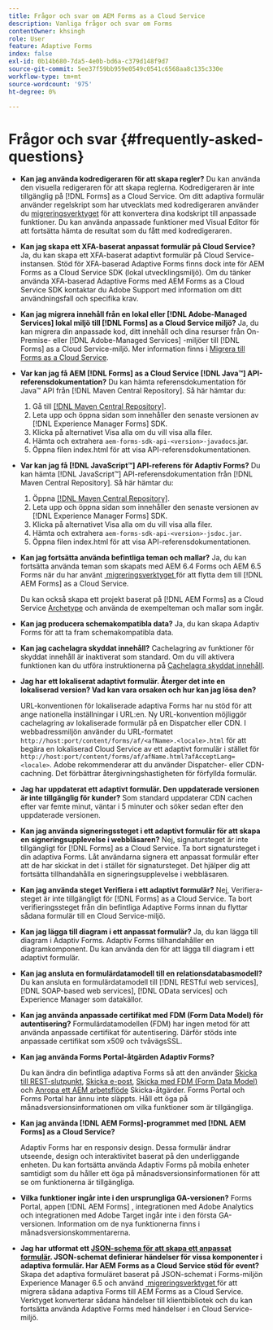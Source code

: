 ```yaml
---
title: Frågor och svar om AEM Forms as a Cloud Service
description: Vanliga frågor och svar om Forms
contentOwner: khsingh
role: User
feature: Adaptive Forms
index: false
exl-id: 0b14b680-7da5-4e0b-bd6a-c379d148f9d7
source-git-commit: 5ee37f59bb959e0549c0541c6568aa8c135c330e
workflow-type: tm+mt
source-wordcount: '975'
ht-degree: 0%

---
```


# Frågor och svar {#frequently-asked-questions}

* **Kan jag använda kodredigeraren för att skapa regler?**
Du kan använda den visuella redigeraren för att skapa reglerna. Kodredigeraren är inte tillgänglig på [!DNL Forms] as a Cloud Service. Om ditt adaptiva formulär använder regelskript som har utvecklats med kodredigeraren använder du [migreringsverktyget](migrate-to-forms-as-a-cloud-service.md) för att konvertera dina kodskript till anpassade funktioner. Du kan använda anpassade funktioner med Visual Editor för att fortsätta hämta de resultat som du fått med kodredigeraren.

* **Kan jag skapa ett XFA-baserat anpassat formulär på Cloud Service?**
Ja, du kan skapa ett XFA-baserat adaptivt formulär på Cloud Service-instansen. Stöd för XFA-baserad Adaptive Forms finns dock inte för AEM Forms as a Cloud Service SDK (lokal utvecklingsmiljö). Om du tänker använda XFA-baserad Adaptive Forms med AEM Forms as a Cloud Service SDK kontaktar du Adobe Support med information om ditt användningsfall och specifika krav.

<!-- * **Can I use an XDP as a Document of Record (DoR) template? Is Forms Designer included in AEM Forms as a Cloud Service license?** 

  Yes, you can use an XDP as a Document of Record template on Cloud Service instances. However, support to use XDP as a Document of Record template is not available for AEM Forms as a Cloud Service SDK (Local development environment). -->

* **Kan jag migrera innehåll från en lokal eller [!DNL Adobe-Managed Services] lokal miljö till [!DNL Forms] as a Cloud Service miljö?**
Ja, du kan migrera din anpassade kod, ditt innehåll och dina resurser från On-Premise- eller [!DNL Adobe-Managed Services] -miljöer till [!DNL Forms] as a Cloud Service-miljö. Mer information finns i [Migrera till Forms as a Cloud Service](migrate-to-forms-as-a-cloud-service.md).

<!-- You can use package manager or Experience Manager UI to [export and import Forms and related assets](import-export-forms-templates.md), use the migration utility to make your existing assets compatible with [!DNL Forms] as a Cloud Service, use the [Best Practices Analyzer](https://experienceleague.adobe.com/docs/experience-manager-cloud-service/moving/cloud-migration/best-practices-analyzer/overview-best-practices-analyzer.html?lang=sv-SE#best-practices-analyzer) tool to find the features and APIs that require changes and updated before migration, and use the [Content Transfer Tools](https://docs.adobe.com/content/help/sv-SE/experience-manager-cloud-service/moving/home.html) to move your custom code without refactoring it. -->

* **Var kan jag få AEM [!DNL Forms] as a Cloud Service [!DNL Java™] API-referensdokumentation?**
Du kan hämta referensdokumentation för Java™ API från [!DNL Maven Central Repository]. Så här hämtar du:
   1. Gå till [[!DNL Maven Central Repository]](https://mvnrepository.com/artifact/com.adobe.aem/aem-forms-sdk-api).
   1. Leta upp och öppna sidan som innehåller den senaste versionen av [!DNL Experience Manager Forms] SDK.
   1. Klicka på alternativet Visa alla om du vill visa alla filer.
   1. Hämta och extrahera `aem-forms-sdk-api-<version>-javadocs`.jar.
   1. Öppna filen index.html för att visa API-referensdokumentationen.

* **Var kan jag få [!DNL JavaScript™] API-referens för Adaptiv Forms?**
Du kan hämta [!DNL JavaScript™] API-referensdokumentation från [!DNL &#x200B; Maven Central Repository]. Så här hämtar du:
   1. Öppna [[!DNL Maven Central Repository]](https://mvnrepository.com/artifact/com.adobe.aem/aem-forms-sdk-api).
   1. Leta upp och öppna sidan som innehåller den senaste versionen av [!DNL Experience Manager Forms] SDK.
   1. Klicka på alternativet Visa alla om du vill visa alla filer.
   1. Hämta och extrahera `aem-forms-sdk-api-<version>-jsdoc.jar`.
   1. Öppna filen index.html för att visa API-referensdokumentationen.

* **Kan jag fortsätta använda befintliga teman och mallar?**
Ja, du kan fortsätta använda teman som skapats med AEM 6.4 Forms och AEM 6.5 Forms när du har använt [&#x200B; migreringsverktyget &#x200B;](migrate-to-forms-as-a-cloud-service.md) för att flytta dem till [!DNL AEM Forms] as a Cloud Service.

  Du kan också skapa ett projekt baserat på [!DNL AEM Forms] as a Cloud Service [Archetype](setup-local-development-environment.md#forms-cloud-service-local-development-environment) och använda de exempelteman och mallar som ingår.

* **Kan jag producera schemakompatibla data?**
Ja, du kan skapa Adaptiv Forms för att ta fram schemakompatibla data.

<!-- * **Can I pass custom parameters to the prefill service?**
Custom parameters are planned for an upcoming release. -->

* **Kan jag cachelagra skyddat innehåll?**
Cachelagring av funktioner för skyddat innehåll är inaktiverat som standard. Om du vill aktivera funktionen kan du utföra instruktionerna på [Cachelagra skyddat innehåll](https://experienceleague.adobe.com/docs/experience-manager-dispatcher/using/configuring/permissions-cache.html?lang=sv-SE).

* **Jag har ett lokaliserat adaptivt formulär. Återger det inte en lokaliserad version? Vad kan vara orsaken och hur kan jag lösa den?**

  URL-konventionen för lokaliserade adaptiva Forms har nu stöd för att ange nationella inställningar i URL:en. Ny URL-konvention möjliggör cachelagring av lokaliserade formulär på en Dispatcher eller CDN. I webbadressmiljön använder du URL-formatet `http://host:port/content/forms/af/<afName>.<locale>.html` för att begära en lokaliserad Cloud Service av ett adaptivt formulär i stället för `http://host:port/content/forms/af/afName.html?afAcceptLang=<locale>`. Adobe rekommenderar att du använder Dispatcher- eller CDN-cachning. Det förbättrar återgivningshastigheten för förfyllda formulär.

* **Jag har uppdaterat ett adaptivt formulär. Den uppdaterade versionen är inte tillgänglig för kunder?**
Som standard uppdaterar CDN cachen efter var femte minut, väntar i 5 minuter och söker sedan efter den uppdaterade versionen.

* **Kan jag använda signeringssteget i ett adaptivt formulär för att skapa en signeringsupplevelse i webbläsaren?**
Nej, signatursteget är inte tillgängligt för [!DNL Forms] as a Cloud Service. Ta bort signatursteget i din adaptiva Forms. Låt användarna signera ett anpassat formulär efter att de har skickat in det i stället för signatursteget. Det hjälper dig att fortsätta tillhandahålla en signeringsupplevelse i webbläsaren.

* **Kan jag använda steget Verifiera i ett adaptivt formulär?**
Nej, Verifiera-steget är inte tillgängligt för [!DNL Forms] as a Cloud Service. Ta bort verifieringssteget från din befintliga Adaptive Forms innan du flyttar sådana formulär till en Cloud Service-miljö.

* **Kan jag lägga till diagram i ett anpassat formulär?**
Ja, du kan lägga till diagram i Adaptiv Forms. Adaptiv Forms tillhandahåller en diagramkomponent. Du kan använda den för att lägga till diagram i ett adaptivt formulär.

* **Kan jag ansluta en formulärdatamodell till en relationsdatabasmodell?**
Du kan ansluta en formulärdatamodell till [!DNL RESTful web services], [!DNL SOAP-based web services], [!DNL OData services] och Experience Manager som datakällor. <!--Support to connect a Form Data Model with a relational database is not available.-->

* **Kan jag använda anpassade certifikat med FDM (Form Data Model) för autentisering?**
Formulärdatamodellen (FDM) har ingen metod för att använda anpassade certifikat för autentisering. Därför stöds inte anpassade certifikat som x509 och tvåvägsSSL.

* **Kan jag använda Forms Portal-åtgärden Adaptiv Forms?**

  Du kan ändra din befintliga adaptiva Forms så att den använder [Skicka till REST-slutpunkt](configuring-submit-actions.md#submit-to-rest-endpoint), [Skicka e-post](configuring-submit-actions.md#send-email), [Skicka med FDM (Form Data Model)](configuring-submit-actions.md#submit-using-form-data-model) och [Anropa ett AEM arbetsflöde](configuring-submit-actions.md#invoke-an-aem-workflow) Skicka-åtgärder. Forms Portal och Forms Portal har ännu inte släppts. Håll ett öga på månadsversionsinformationen om vilka funktioner som är tillgängliga.

* **Kan jag använda [!DNL AEM Forms]-programmet med [!DNL AEM Forms] as a Cloud Service?**

  Adaptiv Forms har en responsiv design. Dessa formulär ändrar utseende, design och interaktivitet baserat på den underliggande enheten. Du kan fortsätta använda Adaptiv Forms på mobila enheter samtidigt som du håller ett öga på månadsversionsinformationen för att se om funktionerna är tillgängliga.

* **Vilka funktioner ingår inte i den ursprungliga GA-versionen?**
Forms Portal, appen [!DNL AEM Forms] , integrationen med Adobe Analytics och integrationen med Adobe Target ingår inte i den första GA-versionen. Information om de nya funktionerna finns i månadsversionskommentarerna.

* **Jag har utformat ett [JSON-schema för att skapa ett anpassat formulär](adaptive-form-json-schema-form-model.md). JSON-schemat definierar händelser för vissa komponenter i adaptiva formulär. Har AEM Forms as a Cloud Service stöd för event?**
Skapa det adaptiva formuläret baserat på JSON-schemat i Forms-miljön Experience Manager 6.5 och använd [&#x200B; migreringsverktyget &#x200B;](migrate-to-forms-as-a-cloud-service.md) för att migrera sådana adaptiva Forms till AEM Forms as a Cloud Service. Verktyget konverterar sådana händelser till klientbibliotek och du kan fortsätta använda Adaptive Forms med händelser i en Cloud Service-miljö.

<!-- 

* **Is there any AEM Forms as a Cloud Service connector for Microsoft Power Automate?**

  Yes, Adobe provides an Adobe Experience Manager connector to access [Adobe Experience Manager Forms - Communication capabilities](https://experienceleague.adobe.com/docs/experience-manager-cloud-service/content/forms/using-communications/aem-forms-cloud-service-communications-introduction.html?lang=sv-SE) through Microsoft Power Automate. You can create a PDF document that is based on a form design and XML form data or create PostScript (PS), Printer Command Language (PCL), Zebra Printing Language (ZPL) and other Printer Definition Language documents. 

  You can get started with Adobe Experience Manager easily with just a few steps:

  1. Generate the Service credentials: Use Adobe Experience Manager Developer Console to [generate](https://experienceleague.adobe.com/docs/experience-manager-learn/getting-started-with-aem-headless/authentication/service-credentials.html?lang=sv-SE&#generate-service-credentials) the service credentials.  
  
  1. Setup your connection: Add your service credentials to the Adobe Experience Manager Connector. You can get crdential from service credential JSON and copy these credential details to your one-time connection setup:

    * AEM Server
    * Organization ID 
    * Client ID
    * Client Secret
    * Technical Account ID
    * Meta Scopes
    * Private Key - base64 encoded keys are accepted
    * Adobe IMS Host URL

    <br> 
    
    ![Use your Service Credential JSON for credential details](assets/forms-aem-pa-connector-connection.png)

    A sample Service Credential JSON file fields mapped to Adobe Experience Manager connector for Microsoft Power Automate.

    -->
